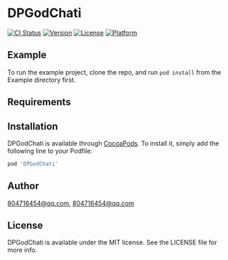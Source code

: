 # DPGodChati

[![CI Status](https://img.shields.io/travis/804716454@qq.com/DPGodChati.svg?style=flat)](https://travis-ci.org/804716454@qq.com/DPGodChati)
[![Version](https://img.shields.io/cocoapods/v/DPGodChati.svg?style=flat)](https://cocoapods.org/pods/DPGodChati)
[![License](https://img.shields.io/cocoapods/l/DPGodChati.svg?style=flat)](https://cocoapods.org/pods/DPGodChati)
[![Platform](https://img.shields.io/cocoapods/p/DPGodChati.svg?style=flat)](https://cocoapods.org/pods/DPGodChati)

## Example

To run the example project, clone the repo, and run `pod install` from the Example directory first.

## Requirements

## Installation

DPGodChati is available through [CocoaPods](https://cocoapods.org). To install
it, simply add the following line to your Podfile:

```ruby
pod 'DPGodChati'
```

## Author

804716454@qq.com, 804716454@qq.com

## License

DPGodChati is available under the MIT license. See the LICENSE file for more info.
